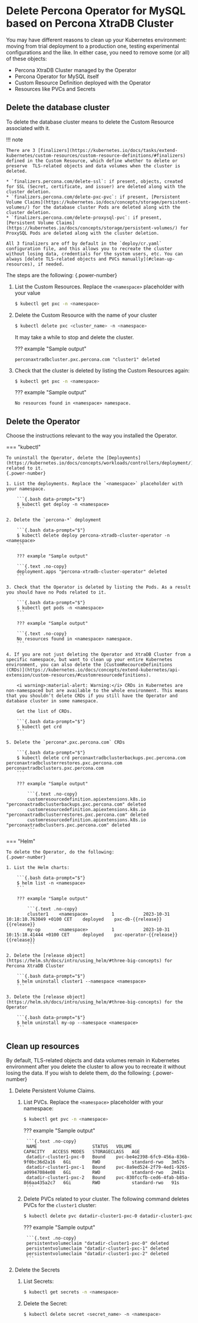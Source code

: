 # Delete Percona Operator for MySQL based on Percona XtraDB Cluster

You may have different reasons to clean up your Kubernetes environment: moving from trial deployment to a production one, testing experimental configurations and the like. In either case, you need to remove some (or all) of these objects:

* Percona XtraDB Cluster managed by the Operator
* Percona Operator for MySQL itself
* Custom Resource Definition deployed with the Operator
* Resources like PVCs and Secrets

## Delete the database cluster

To delete the database cluster means to delete the Custom Resource associated with it.

!!! note

    There are 3 [finalizers](https://kubernetes.io/docs/tasks/extend-kubernetes/custom-resources/custom-resource-definitions/#finalizers) defined in the Custom Resource, which define whether to delete or preserve  TLS-related objects and data volumes when the cluster is deleted.

    * `finalizers.percona.com/delete-ssl`: if present, objects, created for SSL (Secret, certificate, and issuer) are deleted along with the cluster deletion.
    * `finalizers.percona.com/delete-pxc-pvc`: if present, [Persistent Volume Claims](https://kubernetes.io/docs/concepts/storage/persistent-volumes/) for the database cluster Pods are deleted along with the cluster deletion.
    * `finalizers.percona.com/delete-proxysql-pvc`: if present, [Persistent Volume Claims](https://kubernetes.io/docs/concepts/storage/persistent-volumes/) for ProxySQL Pods are deleted along with the cluster deletion.

    All 3 finalizers are off by default in the `deploy/cr.yaml` configuration file, and this allows you to recreate the cluster without losing data, credentials for the system users, etc. You can always [delete TLS-related objects and PVCs manually](#clean-up-resources), if needed. 

The steps are the following:
{.power-number}

1. List the Custom Resources. Replace the `<namespace>` placeholder with your value

    ```{.bash data-prompt="$"}
    $ kubectl get pxc -n <namespace>
    ```

2. Delete the Custom Resource with the name of your cluster

    ```{.bash data-prompt="$"}
    $ kubectl delete pxc <cluster_name> -n <namespace>
    ```

    It may take a while to stop and delete the cluster. 

    ??? example "Sample output"

    ```{.text .no-copy}
    perconaxtradbcluster.pxc.percona.com "cluster1" deleted
    ```

3. Check that the cluster is deleted by listing the Custom Resources again:

    ```{.bash data-prompt="$"}
    $ kubectl get pxc -n <namespace>
    ```

    ??? example "Sample output"

    ```{.text .no-copy}
    No resources found in <namespace> namespace.
    ```

## Delete the Operator

Choose the instructions relevant to the way you installed the Operator. 

=== "kubectl"

    To uninstall the Operator, delete the [Deployments](https://kubernetes.io/docs/concepts/workloads/controllers/deployment/) related to it.
    {.power-number}

    1. List the deployments. Replace the `<namespace>` placeholder with your namespace.

        ```{.bash data-prompt="$"}
        $ kubectl get deploy -n <namespace>
        ```

    2. Delete the `percona-*` deployment

        ```{.bash data-prompt="$"}
        $ kubectl delete deploy percona-xtradb-cluster-operator -n <namespace>
        ```

        ??? example "Sample output"

        ```{.text .no-copy}
        deployment.apps "percona-xtradb-cluster-operator" deleted
        ```

    3. Check that the Operator is deleted by listing the Pods. As a result you should have no Pods related to it.

        ```{.bash data-prompt="$"}
        $ kubectl get pods -n <namespace>
        ```
        
        ??? example "Sample output"

        ```{.text .no-copy}
        No resources found in <namespace> namespace.
        ```

    4. If you are not just deleting the Operator and XtraDB Cluster from a specific namespace, but want to clean up your entire Kubernetes environment, you can also delete the [CustomRecourceDefinitions (CRDs)](https://kubernetes.io/docs/concepts/extend-kubernetes/api-extension/custom-resources/#customresourcedefinitions).

        <i warning>:material-alert: Warning:</i> CRDs in Kubernetes are non-namespaced but are available to the whole environment. This means that you shouldn’t delete CRDs if you still have the Operator and database cluster in some namespace.

        Get the list of CRDs. 

        ```{.bash data-prompt="$"}
        $ kubectl get crd
        ```

    5. Delete the `percona*.pxc.percona.com` CRDs

        ```{.bash data-prompt="$"}
        $ kubectl delete crd perconaxtradbclusterbackups.pxc.percona.com perconaxtradbclusterrestores.pxc.percona.com perconaxtradbclusters.pxc.percona.com
        ``` 

        ??? example "Sample output"

            ```{.text .no-copy}
            customresourcedefinition.apiextensions.k8s.io "perconaxtradbclusterbackups.pxc.percona.com" deleted
            customresourcedefinition.apiextensions.k8s.io "perconaxtradbclusterrestores.pxc.percona.com" deleted
            customresourcedefinition.apiextensions.k8s.io "perconaxtradbclusters.pxc.percona.com" deleted
            ```

=== "Helm"

    To delete the Operator, do the following:
    {.power-number}

    1. List the Helm charts:

        ```{.bash data-prompt="$"}
        $ helm list -n <namespace>
        ```

        ??? example "Sample output"

            ```{.text .no-copy}
            cluster1    <namespace>         1           2023-10-31 10:18:10.763049 +0100 CET    deployed    pxc-db-{{release}}        {{release}}
            my-op       <namespace>         1           2023-10-31 10:15:18.41444 +0100 CET     deployed    pxc-operator-{{release}}   {{release}}
            ```

    2. Delete the [release object](https://helm.sh/docs/intro/using_helm/#three-big-concepts) for Percona XtraDB Cluster 

        ```{.bash data-prompt="$"}
        $ helm uninstall cluster1 --namespace <namespace>
        ```

    3. Delete the [release object](https://helm.sh/docs/intro/using_helm/#three-big-concepts) for the Operator 

        ```{.bash data-prompt="$"}
        $ helm uninstall my-op --namespace <namespace>
        ```

## Clean up resources
 
By default, TLS-related objects and data volumes remain in Kubernetes environment after you delete the cluster to allow you to recreate it without losing the data. If you wish to delete them, do the following:
{.power-number}

1. Delete Persistent Volume Claims.

    1. List PVCs. Replace the `<namespace>` placeholder with your namespace:

        ```{.bash data-prompt="$"}
        $ kubectl get pvc -n <namespace>
        ```    

        ??? example "Sample output"    

            ```{.text .no-copy}
            NAME                     STATUS   VOLUME                                     CAPACITY   ACCESS MODES   STORAGECLASS   AGE
            datadir-cluster1-pxc-0   Bound    pvc-be4e2398-6fc9-456a-836b-9f0bc36d2a16   6Gi        RWO            standard-rwo   3m57s
            datadir-cluster1-pxc-1   Bound    pvc-8a9ed524-2f79-4ed1-9265-a09947084e08   6Gi        RWO            standard-rwo   2m41s
            datadir-cluster1-pxc-2   Bound    pvc-830fccfb-ced6-4fab-b85a-866aa435a2c7   6Gi        RWO            standard-rwo   91s
            ```

    2. Delete PVCs related to your cluster. The following command deletes PVCs for the `cluster1` cluster:

        ```{.bash data-prompt="$"}
        $ kubectl delete pvc datadir-cluster1-pxc-0 datadir-cluster1-pxc-1 datadir-cluster1-pxc-2 -n <namespace>
        ```    

        ??? example "Sample output"       

            ```{.text .no-copy}
            persistentvolumeclaim "datadir-cluster1-pxc-0" deleted
            persistentvolumeclaim "datadir-cluster1-pxc-1" deleted
            persistentvolumeclaim "datadir-cluster1-pxc-2" deleted
            ```    

2. Delete the Secrets

    1. List Secrets:

        ```{.bash data-prompt="$"}
        $ kubectl get secrets -n <namespace>
        ```    

    2. Delete the Secret:
        
        ```{.bash data-prompt="$"}
        $ kubectl delete secret <secret_name> -n <namespace>
        ```

